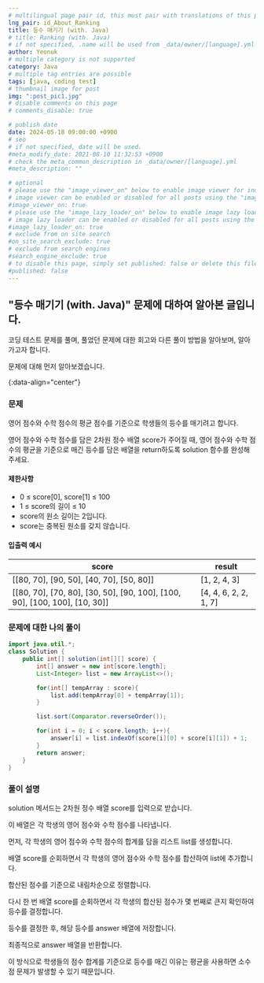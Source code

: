 ```yaml
---
# multilingual page pair id, this must pair with translations of this page. (This name must be unique)
lng_pair: id_About_Ranking
title: 등수 매기기 (with. Java)
# title: Ranking (with. Java)
# if not specified, .name will be used from _data/owner/[language].yml
author: Yeonuk
# multiple category is not supported
category: Java
# multiple tag entries are possible
tags: [java, coding test]
# thumbnail image for post
img: ":post_pic1.jpg"
# disable comments on this page
# comments_disable: true

# publish date
date: 2024-05-18 09:00:00 +0900
# seo
# if not specified, date will be used.
#meta_modify_date: 2021-08-10 11:32:53 +0900
# check the meta_common_description in _data/owner/[language].yml
#meta_description: ""

# optional
# please use the "image_viewer_on" below to enable image viewer for individual pages or posts (_posts/ or [language]/_posts folders).
# image viewer can be enabled or disabled for all posts using the "image_viewer_posts: true" setting in _data/conf/main.yml.
#image_viewer_on: true
# please use the "image_lazy_loader_on" below to enable image lazy loader for individual pages or posts (_posts/ or [language]/_posts folders).
# image lazy loader can be enabled or disabled for all posts using the "image_lazy_loader_posts: true" setting in _data/conf/main.yml.
#image_lazy_loader_on: true
# exclude from on site search
#on_site_search_exclude: true
# exclude from search engines
#search_engine_exclude: true
# to disable this page, simply set published: false or delete this file
#published: false
---
```


<!-- outline-start -->

## "등수 매기기 (with. Java)" 문제에 대하여 알아본 글입니다.

코딩 테스트 문제를 풀며, 풀었던 문제에 대한 회고와 다른 풀이 방법을 알아보며, 알아가고자 합니다.

문제에 대해 먼저 알아보겠습니다.

{:data-align="center"}

<!-- outline-end -->

### 문제

영어 점수와 수학 점수의 평균 점수를 기준으로 학생들의 등수를 매기려고 합니다.

영어 점수와 수학 점수를 담은 2차원 정수 배열 score가 주어질 때, 영어 점수와 수학 점수의 평균을 기준으로 매긴 등수를 담은 배열을 return하도록 solution 함수를 완성해주세요.

#### 제한사항

- 0 ≤ score[0], score[1] ≤ 100
- 1 ≤ score의 길이 ≤ 10
- score의 원소 길이는 2입니다.
- score는 중복된 원소를 갖지 않습니다.

#### 입출력 예시

<!-- | lines                     | result |
| ------------------------- | ------ |
| [[0, 1], [2, 5], [3, 9]]  | 2      |
| [[-1, 1], [1, 3], [3, 9]] | 0      |
| [[0, 5], [3, 9], [1, 10]] | 8      | -->

| score                                                                      | result                |
| -------------------------------------------------------------------------- | --------------------- |
| [[80, 70], [90, 50], [40, 70], [50, 80]]                                   | [1, 2, 4, 3]          |
| [[80, 70], [70, 80], [30, 50], [90, 100], [100, 90], [100, 100], [10, 30]] | [4, 4, 6, 2, 2, 1, 7] |

### 문제에 대한 나의 풀이

```java
import java.util.*;
class Solution {
    public int[] solution(int[][] score) {
        int[] answer = new int[score.length];
        List<Integer> list = new ArrayList<>();

        for(int[] tempArray : score){
            list.add(tempArray[0] + tempArray[1]);
        }

        list.sort(Comparator.reverseOrder());

        for(int i = 0; i < score.length; i++){
            answer[i] = list.indexOf(score[i][0] + score[i][1]) + 1;
        }
        return answer;
    }
}
```

### 풀이 설명

solution 메서드는 2차원 정수 배열 score를 입력으로 받습니다.

이 배열은 각 학생의 영어 점수와 수학 점수를 나타냅니다.

먼저, 각 학생의 영어 점수와 수학 점수의 합계를 담을 리스트 list를 생성합니다.

배열 score를 순회하면서 각 학생의 영어 점수와 수학 점수를 합산하여 list에 추가합니다.

합산된 점수를 기준으로 내림차순으로 정렬합니다.

다시 한 번 배열 score를 순회하면서 각 학생의 합산된 점수가 몇 번째로 큰지 확인하여 등수를 결정합니다.

등수를 결정한 후, 해당 등수를 answer 배열에 저장합니다.

최종적으로 answer 배열을 반환합니다.

이 방식으로 학생들의 점수 합계를 기준으로 등수를 매긴 이유는 평균을 사용하면 소수점 문제가 발생할 수 있기 때문입니다.
